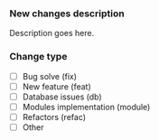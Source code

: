 ### New changes description
Description goes here.

### Change type
- [ ] Bug solve (fix)
- [ ] New feature (feat)
- [ ] Database issues (db)
- [ ] Modules implementation (module)
- [ ] Refactors (refac)
- [ ] Other